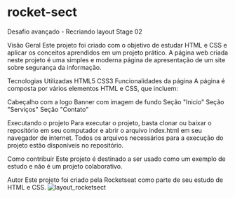 # rocket-sect
Desafio avançado - Recriando layout Stage 02

Visão Geral
Este projeto foi criado com o objetivo de estudar HTML e CSS e aplicar os conceitos aprendidos em um projeto prático. A página web criada neste projeto é uma simples e moderna página de apresentação de um site sobre segurança da informação.

Tecnologias Utilizadas
HTML5
CSS3
Funcionalidades da página
A página é composta por vários elementos HTML e CSS, que incluem:

Cabeçalho com a logo
Banner com imagem de fundo
Seção "Inicio" 
Seção "Serviços" 
Seção "Contato" 

Executando o projeto
Para executar o projeto, basta clonar ou baixar o repositório em seu computador e abrir o arquivo index.html em seu navegador de internet. Todos os arquivos necessários para a execução do projeto estão disponíveis no repositório.

Como contribuir
Este projeto é destinado a ser usado como um exemplo de estudo e não é um projeto colaborativo.

Autor
Este projeto foi criado pela Rocketseat como parte de seu estudo de HTML e CSS.
![layout_rocketsect](https://user-images.githubusercontent.com/82898190/219156399-82ebb8c2-327b-468b-9200-4374deb8ace9.png)
